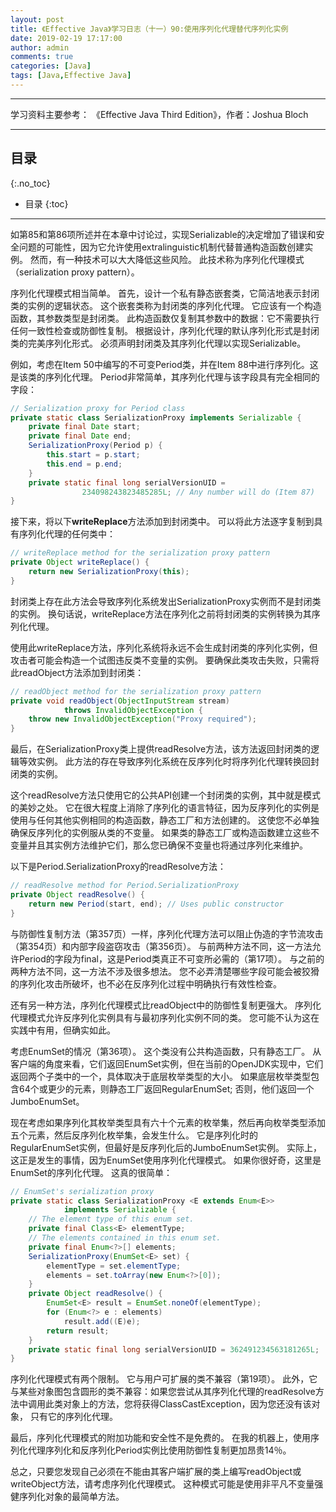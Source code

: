 ```yaml
---
layout: post
title: 《Effective Java》学习日志（十一）90:使用序列化代理替代序列化实例
date: 2019-02-19 17:17:00
author: admin
comments: true
categories: [Java]
tags: [Java,Effective Java]
---
```




<!-- more -->

------

学习资料主要参考： 《Effective Java Third Edition》，作者：Joshua Bloch

------

## 目录
{:.no_toc}

* 目录
{:toc}

------

如第85和第86项所述并在本章中讨论过，实现Serializable的决定增加了错误和安全问题的可能性，因为它允许使用extralinguistic机制代替普通构造函数创建实例。 然而，有一种技术可以大大降低这些风险。 此技术称为序列化代理模式（serialization proxy pattern）。

序列化代理模式相当简单。 首先，设计一个私有静态嵌套类，它简洁地表示封闭类的实例的逻辑状态。 这个嵌套类称为封闭类的序列化代理。 它应该有一个构造函数，其参数类型是封闭类。 此构造函数仅复制其参数中的数据：它不需要执行任何一致性检查或防御性复制。 根据设计，序列化代理的默认序列化形式是封闭类的完美序列化形式。 必须声明封闭类及其序列化代理以实现Serializable。

例如，考虑在Item 50中编写的不可变Period类，并在Item 88中进行序列化。这是该类的序列化代理。 Period非常简单，其序列化代理与该字段具有完全相同的字段：

```java
// Serialization proxy for Period class
private static class SerializationProxy implements Serializable {
    private final Date start;
    private final Date end;
    SerializationProxy(Period p) {
        this.start = p.start;
        this.end = p.end;
    }
    private static final long serialVersionUID =
    			234098243823485285L; // Any number will do (Item 87)
}
```

接下来，将以下**writeReplace**方法添加到封闭类中。 可以将此方法逐字复制到具有序列化代理的任何类中：

```java
// writeReplace method for the serialization proxy pattern
private Object writeReplace() {
	return new SerializationProxy(this);
}
```

封闭类上存在此方法会导致序列化系统发出SerializationProxy实例而不是封闭类的实例。 换句话说，writeReplace方法在序列化之前将封闭类的实例转换为其序列化代理。

使用此writeReplace方法，序列化系统将永远不会生成封闭类的序列化实例，但攻击者可能会构造一个试图违反类不变量的实例。 要确保此类攻击失败，只需将此readObject方法添加到封闭类：

```java
// readObject method for the serialization proxy pattern
private void readObject(ObjectInputStream stream)
    		throws InvalidObjectException {
    throw new InvalidObjectException("Proxy required");
}
```

最后，在SerializationProxy类上提供readResolve方法，该方法返回封闭类的逻辑等效实例。 此方法的存在导致序列化系统在反序列化时将序列化代理转换回封闭类的实例。

这个readResolve方法只使用它的公共API创建一个封闭类的实例，其中就是模式的美妙之处。 它在很大程度上消除了序列化的语言特征，因为反序列化的实例是使用与任何其他实例相同的构造函数，静态工厂和方法创建的。 这使您不必单独确保反序列化的实例服从类的不变量。 如果类的静态工厂或构造函数建立这些不变量并且其实例方法维护它们，那么您已确保不变量也将通过序列化来维护。

以下是Period.SerializationProxy的readResolve方法：

```java
// readResolve method for Period.SerializationProxy
private Object readResolve() {
	return new Period(start, end); // Uses public constructor
}
```

与防御性复制方法（第357页）一样，序列化代理方法可以阻止伪造的字节流攻击（第354页）和内部字段盗窃攻击（第356页）。 与前两种方法不同，这一方法允许Period的字段为final，这是Period类真正不可变所必需的（第17项）。 与之前的两种方法不同，这一方法不涉及很多想法。 您不必弄清楚哪些字段可能会被狡猾的序列化攻击所破坏，也不必在反序列化过程中明确执行有效性检查。

还有另一种方法，序列化代理模式比readObject中的防御性复制更强大。 序列化代理模式允许反序列化实例具有与最初序列化实例不同的类。 您可能不认为这在实践中有用，但确实如此。

考虑EnumSet的情况（第36项）。 这个类没有公共构造函数，只有静态工厂。 从客户端的角度来看，它们返回EnumSet实例，但在当前的OpenJDK实现中，它们返回两个子类中的一个，具体取决于底层枚举类型的大小。 如果底层枚举类型包含64个或更少的元素，则静态工厂返回RegularEnumSet; 否则，他们返回一个JumboEnumSet。

现在考虑如果序列化其枚举类型具有六十个元素的枚举集，然后再向枚举类型添加五个元素，然后反序列化枚举集，会发生什么。 它是序列化时的RegularEnumSet实例，但最好是反序列化后的JumboEnumSet实例。 实际上，这正是发生的事情，因为EnumSet使用序列化代理模式。 如果你很好奇，这里是EnumSet的序列化代理。 这真的很简单：

```java
// EnumSet's serialization proxy
private static class SerializationProxy <E extends Enum<E>>
    		implements Serializable {
    // The element type of this enum set.
    private final Class<E> elementType;
    // The elements contained in this enum set.
    private final Enum<?>[] elements;
    SerializationProxy(EnumSet<E> set) {
        elementType = set.elementType;
        elements = set.toArray(new Enum<?>[0]);
    }
    private Object readResolve() {
        EnumSet<E> result = EnumSet.noneOf(elementType);
        for (Enum<?> e : elements)
        	result.add((E)e);
        return result;
    }
    private static final long serialVersionUID = 362491234563181265L;
}
```

序列化代理模式有两个限制。 它与用户可扩展的类不兼容（第19项）。 此外，它与某些对象图包含圆形的类不兼容：如果您尝试从其序列化代理的readResolve方法中调用此类对象上的方法，您将获得ClassCastException，因为您还没有该对象， 只有它的序列化代理。

最后，序列化代理模式的附加功能和安全性不是免费的。 在我的机器上，使用序列化代理序列化和反序列化Period实例比使用防御性复制更加昂贵14％。

总之，只要您发现自己必须在不能由其客户端扩展的类上编写readObject或writeObject方法，请考虑序列化代理模式。 这种模式可能是使用非平凡不变量强健序列化对象的最简单方法。
